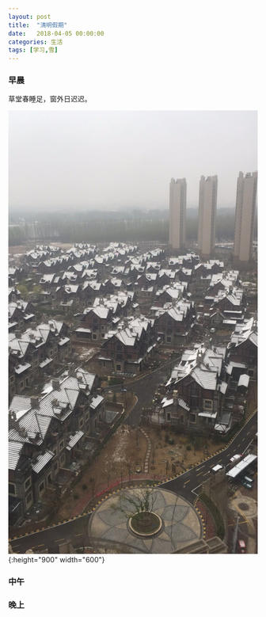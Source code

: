 ```yaml
---
layout: post
title:  "清明假期"
date:   2018-04-05 00:00:00
categories: 生活
tags: [学习,雪]
---
```


### 早晨
草堂春睡足，窗外日迟迟。

![](../img/20180405-1.jpeg){:height="900" width="600"}

### 中午

### 晚上